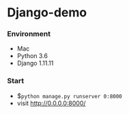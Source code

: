 # Django-demo

### Environment

- Mac
- Python 3.6
- Django 1.11.11

### Start

- $`python manage.py runserver 0:8000`
- visit http://0.0.0.0:8000/